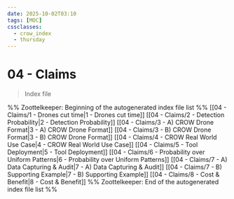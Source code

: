 ```yaml
---
date: 2025-10-02T03:10
tags: [MOC]
cssclasses:
  - crow_index
  - thursday
---
```




# 04 - Claims

> Index file 



%% Zoottelkeeper: Beginning of the autogenerated index file list  %%
 [[04 - Claims/1 - Drones cut time|1 - Drones cut time]]
 [[04 - Claims/2 - Detection Probability|2 - Detection Probability]]
 [[04 - Claims/3 - A) CROW Drone Format|3 - A) CROW Drone Format]]
 [[04 - Claims/3 - B) CROW Drone Format|3 - B) CROW Drone Format]]
 [[04 - Claims/4 - CROW Real World Use Case|4 - CROW Real World Use Case]]
 [[04 - Claims/5 - Tool Deployment|5 - Tool Deployment]]
 [[04 - Claims/6 - Probability over Uniform Patterns|6 - Probability over Uniform Patterns]]
 [[04 - Claims/7 - A) Data Capturing & Audit|7 - A) Data Capturing & Audit]]
 [[04 - Claims/7 - B) Supporting Example|7 - B) Supporting Example]]
 [[04 - Claims/8 - Cost & Benefit|8 - Cost & Benefit]]
%% Zoottelkeeper: End of the autogenerated index file list  %%


